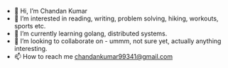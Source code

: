 - 👋 Hi, I’m Chandan Kumar
- 👀 I’m interested in reading, writing, problem solving, hiking, workouts, sports etc.
- 🌱 I’m currently learning golang, distributed systems.
- 💞️ I’m looking to collaborate on - ummm, not sure yet, actually anything interesting.
- 📫 How to reach me chandankumar99341@gmail.com

<!---
kumarchandan/kumarchandan is a ✨ special ✨ repository because its `README.md` (this file) appears on your GitHub profile.
You can click the Preview link to take a look at your changes.
--->
